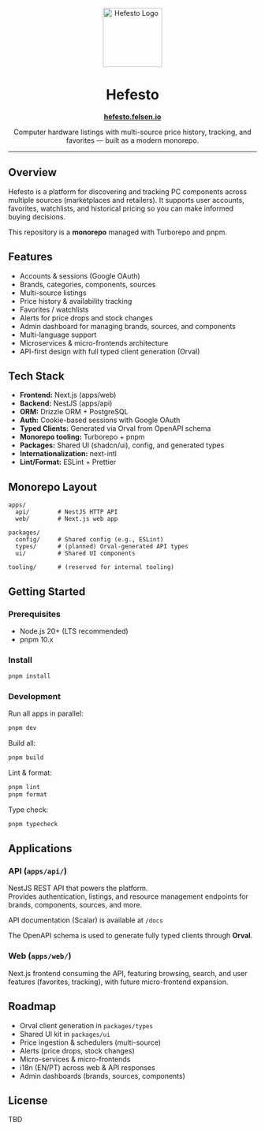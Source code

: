 <p align="center">
  <img src="https://hefesto.felsen.io/logo.svg" alt="Hefesto Logo" width="120" />
</p>

<h1 align="center">Hefesto</h1>

<p align="center">
  <a href="https://hefesto.felsen.io" target="_blank"><strong>hefesto.felsen.io</strong></a>
</p>

<p align="center">
  Computer hardware listings with multi-source price history, tracking, and favorites — built as a modern monorepo.
</p>

---

## Overview

Hefesto is a platform for discovering and tracking PC components across multiple sources (marketplaces and retailers). It supports user accounts, favorites, watchlists, and historical pricing so you can make informed buying decisions.

This repository is a **monorepo** managed with Turborepo and pnpm.

## Features

- Accounts & sessions (Google OAuth)
- Brands, categories, components, sources
- Multi-source listings
- Price history & availability tracking
- Favorites / watchlists
- Alerts for price drops and stock changes
- Admin dashboard for managing brands, sources, and components
- Multi-language support
- Microservices & micro-frontends architecture
- API-first design with full typed client generation (Orval)

## Tech Stack

- **Frontend:** Next.js (apps/web)
- **Backend:** NestJS (apps/api)
- **ORM:** Drizzle ORM + PostgreSQL
- **Auth:** Cookie-based sessions with Google OAuth
- **Typed Clients:** Generated via Orval from OpenAPI schema
- **Monorepo tooling:** Turborepo + pnpm
- **Packages:** Shared UI (shadcn/ui), config, and generated types
- **Internationalization:** next-intl
- **Lint/Format:** ESLint + Prettier

## Monorepo Layout

```
apps/
  api/        # NestJS HTTP API
  web/        # Next.js web app

packages/
  config/     # Shared config (e.g., ESLint)
  types/      # (planned) Orval-generated API types
  ui/         # Shared UI components

tooling/      # (reserved for internal tooling)
```

## Getting Started

### Prerequisites

- Node.js 20+ (LTS recommended)
- pnpm 10.x

### Install

```bash
pnpm install
```

### Development

Run all apps in parallel:

```bash
pnpm dev
```

Build all:

```bash
pnpm build
```

Lint & format:

```bash
pnpm lint
pnpm format
```

Type check:

```bash
pnpm typecheck
```

## Applications

### API (`apps/api/`)

NestJS REST API that powers the platform.  
Provides authentication, listings, and resource management endpoints for brands, components, sources, and more.

API documentation (Scalar) is available at `/docs`

The OpenAPI schema is used to generate fully typed clients through **Orval**.

### Web (`apps/web/`)

Next.js frontend consuming the API, featuring browsing, search, and user features (favorites, tracking), with future micro-frontend expansion.

## Roadmap

- Orval client generation in `packages/types`
- Shared UI kit in `packages/ui`
- Price ingestion & schedulers (multi-source)
- Alerts (price drops, stock changes)
- Micro-services & micro-frontends
- i18n (EN/PT) across web & API responses
- Admin dashboards (brands, sources, components)

## License

TBD
